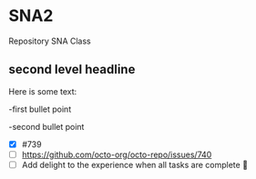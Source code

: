 # SNA2
Repository SNA Class

## second level headline

Here is some text:

  -first bullet point
  
  -second bullet point

- [x] #739
- [ ] https://github.com/octo-org/octo-repo/issues/740
- [ ] Add delight to the experience when all tasks are complete :tada:
